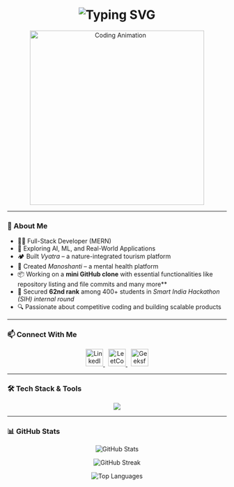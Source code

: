 <h1 align="center">
  <img src="https://readme-typing-svg.demolab.com?font=Fira+Code&size=30&duration=3000&pause=1000&center=true&vCenter=true&multiline=true&width=800&height=100&lines=Hi+%F0%9F%91%8B%2C+I'm+Keshav+Jha;Full-Stack+Developer+%7C+Hackathon+Enthusiast+%7C+AI+Explorer" alt="Typing SVG" />
</h1>

<p align="center">
  <img src="https://media.giphy.com/media/qgQUggAC3Pfv687qPC/giphy.gif" width="400" alt="Coding Animation" />
</p>

---

### 🚀 About Me

- 👨‍💻 Full-Stack Developer (MERN)
- 🤖 Exploring AI, ML, and Real-World Applications
- 🏕️ Built *Vyatra* – a nature-integrated tourism platform
- 🧠 Created *Manoshanti* – a mental health platform
- 📦 Working on a **mini GitHub clone** with essential functionalities like repository listing and file commits and many more**
- 🎯 Secured **62nd rank** among 400+ students in *Smart India Hackathon (SIH) internal round*
- 🔍 Passionate about competitive coding and building scalable products

---

### 📫 Connect With Me

<p align="center">
  <a href="https://www.linkedin.com/in/keshav-0b079b281/" target="_blank">
    <img src="https://skillicons.dev/icons?i=linkedin" height="40" alt="LinkedIn" />
  </a>&nbsp;
  <a href="https://leetcode.com/u/Keshavjha16/" target="_blank">
    <img src="https://upload.wikimedia.org/wikipedia/commons/1/19/LeetCode_logo_black.png" height="40" alt="LeetCode" />
  </a>&nbsp;
  <a href="https://www.geeksforgeeks.org/user/keshavjfozq/" target="_blank">
    <img src="https://upload.wikimedia.org/wikipedia/commons/4/43/GeeksforGeeks.svg" height="40" alt="GeeksforGeeks" />
  </a>
</p>

---

### 🛠 Tech Stack & Tools

<p align="center">
  <img src="https://skillicons.dev/icons?i=cpp,java,python,c++,html,css,js,bootstrap,react,nodejs,express,mongodb,mysql,git,tailwind,vscode,figma,aws" />
</p>

---

### 📊 GitHub Stats

<p align="center">
  <img src="https://github-readme-stats.vercel.app/api?username=keshavjha018&show_icons=true&theme=tokyonight" alt="GitHub Stats" />
</p>

<p align="center">
  <img src="" alt="GitHub Streak" />
</p>

<p align="center">
  <img src="" alt="Top Languages" />
</p>
